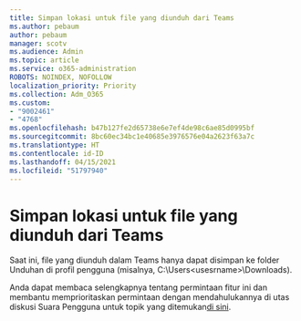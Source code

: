 ```yaml
---
title: Simpan lokasi untuk file yang diunduh dari Teams
ms.author: pebaum
author: pebaum
manager: scotv
ms.audience: Admin
ms.topic: article
ms.service: o365-administration
ROBOTS: NOINDEX, NOFOLLOW
localization_priority: Priority
ms.collection: Adm_O365
ms.custom:
- "9002461"
- "4768"
ms.openlocfilehash: b47b127fe2d65738e6e7ef4de98c6ae85d0995bf
ms.sourcegitcommit: 8bc60ec34bc1e40685e3976576e04a2623f63a7c
ms.translationtype: HT
ms.contentlocale: id-ID
ms.lasthandoff: 04/15/2021
ms.locfileid: "51797940"
---
```

# <a name="save-location-for-files-downloaded-from-teams"></a>Simpan lokasi untuk file yang diunduh dari Teams

Saat ini, file yang diunduh dalam Teams hanya dapat disimpan ke folder Unduhan di profil pengguna (misalnya, C:\Users\<usesrname>\Downloads).

Anda dapat membaca selengkapnya tentang permintaan fitur ini dan membantu memprioritaskan permintaan dengan mendahulukannya di utas diskusi Suara Pengguna untuk topik yang ditemukan[di sini](https://microsoftteams.uservoice.com/forums/555103-public/suggestions/18693262-have-the-download-function-of-files-allow-you-to-s).
